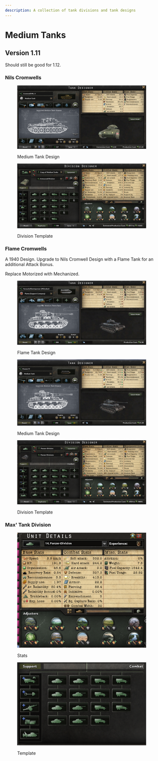 ```yaml
---
description: A collection of tank divisions and tank designs
---
```


# Medium Tanks

## Version 1.11

Should still be good for 1.12.

### Nils Cromwells

<figure><img src="../.gitbook/assets/med-nils_cromwell-tank.png" alt=""><figcaption><p>Medium Tank Design</p></figcaption></figure>

<figure><img src="../.gitbook/assets/med-nils_cromwell-template.png" alt=""><figcaption><p>Division Template</p></figcaption></figure>

### Flame Cromwells

A 1940 Design. Upgrade to Nils Cromwell Design with a Flame Tank for an additional Attack Bonus.

Replace Motorized with Mechanized.

<figure><img src="../.gitbook/assets/med-flame_cromwell-flame.png" alt=""><figcaption><p>Flame Tank Design</p></figcaption></figure>

<figure><img src="../.gitbook/assets/med-flame_cromwell-tank.png" alt=""><figcaption><p>Medium Tank Design</p></figcaption></figure>

<figure><img src="../.gitbook/assets/med-flame_cromwell-template.png" alt=""><figcaption><p>Division Template</p></figcaption></figure>

### Max' Tank Division

<figure><img src="../.gitbook/assets/med-max-stats.png" alt=""><figcaption><p>Stats</p></figcaption></figure>

<figure><img src="../.gitbook/assets/med-max-template.png" alt=""><figcaption><p>Template</p></figcaption></figure>
